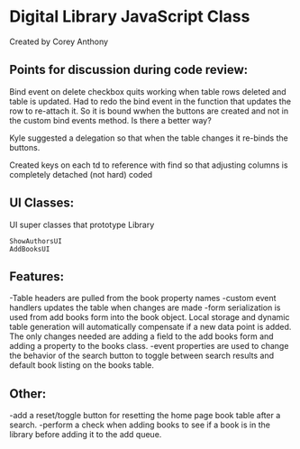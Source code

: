 # Digital Library JavaScript Class

Created by Corey Anthony

## Points for discussion during code review:

Bind event on delete checkbox quits working when table rows deleted and table is updated.  Had to redo the bind event in the function that updates the row to re-attach it.  So it is bound wwhen the buttons are created and not in the custom bind events method.  Is there a better way?

Kyle suggested a delegation so that when the table changes it re-binds the buttons.

Created keys on each td to reference with find so that adjusting columns is completely detached (not hard) coded

## UI Classes:

UI super classes that prototype Library

```
ShowAuthorsUI
AddBooksUI
```
## Features:
-Table headers are pulled from the book property names
-custom event handlers updates the table when changes are made
-form serialization is used from add books form into the book object.  Local storage and dynamic table generation will automatically compensate if a new data point is added.  The only changes needed are adding a field to the add books form and adding a property to the books class.
-event properties are used to change the behavior of the search button to toggle between search results and default book listing on the books table.



## Other:

-add a reset/toggle button for resetting the home page book table after a search.
-perform a check when adding books to see if a book is in the library before adding it to the add queue.
